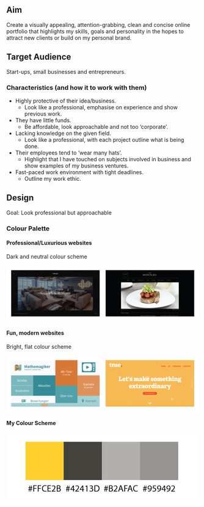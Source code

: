 ## Aim

Create a visually appealing, attention-grabbing, clean and concise online portfolio that highlights my skills, goals and personality in the hopes to attract new clients or build on my personal brand. 

## Target Audience

Start-ups, small businesses and entrepreneurs. 

### Characteristics (and how it to work with them)

* Highly protective of their idea/business.
    *  Look like a professional, emphasise on experience and show previous work.
* They have little funds.
    *  Be affordable, look approachable and not too ‘corporate’. 
* Lacking knowledge on the given field.
    * Look like a professional, with each project outline what is being done.
* Their employees tend to ‘wear many hats’.
    * Highlight that I have touched on subjects involved in business and show examples of my business ventures.
* Fast-paced work environment with tight deadlines.
    * Outline my work ethic.

## Design

Goal: Look professional but approachable

### Colour Palette

#### Professional/Luxurious websites

Dark and neutral colour scheme

![alt](sources/luxury-websites.png)

#### Fun, modern websites

Bright, flat colour scheme

![alt](sources/startup-websites.png)

#### My Colour Scheme

![alt](sources/colour-palette.png)


